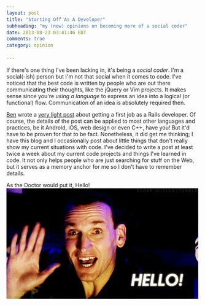 ```yaml
---
layout: post
title: "Starting Off As A Developer"
subheading: "my (new) opinions on becoming more of a social coder"
date: 2013-08-23 03:41:46 EDT
comments: true
category: opinion

---
```


If there's one thing I've been lacking in, it's being a *social coder*.
I'm a social(-ish) person but I'm not that social when it comes to code.
I've noticed that the best code is written by people who are out
there communicating their thoughts, like the jQuery or Vim projects.
It makes sense since you're *using a language* to express an idea 
into a logical (or functional) flow. Communication of an idea is 
absolutely required then.

[Ben][1] wrote a [very light post][2] about getting a first job as a Rails
developer. Of course, the details of the post can be applied to most other
languages and practices, be it Android, iOS, web design or even C++, have you!
But it'd have to be proven for that to be fact. Nonetheless, it did get me
thinking; I have this blog and I occasionally post about little things that
don't really show my current situations with code. I've decided to write a
post at least twice a week about my current code projects and things I've
learned in code. It not only helps people who are just searching for stuff on
the Web, but it serves as a memory anchor for me so I don't have to remember
details.

As the Doctor would put it, Hello!
![Hello!](/images/hello-im-the-doctor.gif)

[1]: https://twitter.com/r00k
[2]: http://codeulate.com/2013/08/a-short-guide-to-landing-your-first-rails-job/
